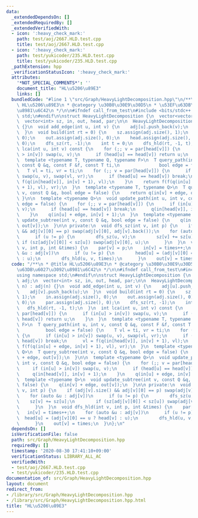 ```yaml
---
data:
  _extendedDependsOn: []
  _extendedRequiredBy: []
  _extendedVerifiedWith:
  - icon: ':heavy_check_mark:'
    path: test/aoj/2667.HLD.test.cpp
    title: test/aoj/2667.HLD.test.cpp
  - icon: ':heavy_check_mark:'
    path: test/yukicoder/235.HLD.test.cpp
    title: test/yukicoder/235.HLD.test.cpp
  _pathExtension: hpp
  _verificationStatusIcon: ':heavy_check_mark:'
  attributes:
    '*NOT_SPECIAL_COMMENTS*': ''
    document_title: "HL\u5206\u89E3"
    links: []
  bundledCode: "#line 1 \"src/Graph/HeavyLightDecomposition.hpp\"\n/**\n * @title\
    \ HL\u5206\u89E3\n * @category \u30B0\u30E9\u30D5\n * \u53EF\u63DB\u6027\u3092\
    \u8981\u6C42\n */\n\n#ifndef call_from_test\n#include <bits/stdc++.h>\nusing namespace\
    \ std;\n#endif\n\nstruct HeavyLightDecomposition {\n  vector<vector<int>> adj;\n\
    \  vector<int> sz, in, out, head, par;\n\n  HeavyLightDecomposition(int n) : adj(n)\
    \ {}\n  void add_edge(int u, int v) {\n    adj[u].push_back(v);\n    adj[v].push_back(u);\n\
    \  }\n  void build(int rt = 0) {\n    sz.assign(adj.size(), 1);\n    in.assign(adj.size(),\
    \ 0);\n    out.assign(adj.size(), 0);\n    head.assign(adj.size(), 0);\n    par.assign(adj.size(),\
    \ 0);\n    dfs_sz(rt, -1);\n    int t = 0;\n    dfs_hld(rt, -1, t);\n  }\n  int\
    \ lca(int u, int v) const {\n    for (;; v = par[head[v]]) {\n      if (in[u]\
    \ > in[v]) swap(u, v);\n      if (head[u] == head[v]) return u;\n    }\n  }\n\
    \  template <typename T, typename Q, typename F>\n  T query_path(int u, int v,\
    \ const Q &q, const F &f, const T ti,\n               bool edge = false) {\n \
    \   T vl = ti, vr = ti;\n    for (;; v = par[head[v]]) {\n      if (in[u] > in[v])\
    \ swap(u, v), swap(vl, vr);\n      if (head[u] == head[v]) break;\n      vl =\
    \ f(q(in[head[v]], in[v] + 1), vl);\n    }\n    return f(f(q(in[u] + edge, in[v]\
    \ + 1), vl), vr);\n  }\n  template <typename T, typename Q>\n  T query_subtree(int\
    \ v, const Q &q, bool edge = false) {\n    return q(in[v] + edge, out[v]);\n \
    \ }\n\n  template <typename Q>\n  void update_path(int u, int v, const Q &q, bool\
    \ edge = false) {\n    for (;; v = par[head[v]]) {\n      if (in[u] > in[v]) swap(u,\
    \ v);\n      if (head[u] == head[v]) break;\n      q(in[head[v]], in[v] + 1);\n\
    \    }\n    q(in[u] + edge, in[v] + 1);\n  }\n  template <typename Q>\n  void\
    \ update_subtree(int v, const Q &q, bool edge = false) {\n    q(in[v] + edge,\
    \ out[v]);\n  }\n\n private:\n  void dfs_sz(int v, int p) {\n    if (adj[v].size()\
    \ && adj[v][0] == p) swap(adj[v][0], adj[v].back());\n    for (auto &u : adj[v])\n\
    \      if (u != p) {\n        dfs_sz(u, v);\n        sz[v] += sz[u];\n       \
    \ if (sz[adj[v][0]] < sz[u]) swap(adj[v][0], u);\n      }\n  }\n  void dfs_hld(int\
    \ v, int p, int &times) {\n    par[v] = p;\n    in[v] = times++;\n    for (auto\
    \ &u : adj[v])\n      if (u != p) {\n        head[u] = (adj[v][0] == u ? head[v]\
    \ : u);\n        dfs_hld(u, v, times);\n      }\n    out[v] = times;\n  }\n};\n"
  code: "/**\n * @title HL\u5206\u89E3\n * @category \u30B0\u30E9\u30D5\n * \u53EF\
    \u63DB\u6027\u3092\u8981\u6C42\n */\n\n#ifndef call_from_test\n#include <bits/stdc++.h>\n\
    using namespace std;\n#endif\n\nstruct HeavyLightDecomposition {\n  vector<vector<int>>\
    \ adj;\n  vector<int> sz, in, out, head, par;\n\n  HeavyLightDecomposition(int\
    \ n) : adj(n) {}\n  void add_edge(int u, int v) {\n    adj[u].push_back(v);\n\
    \    adj[v].push_back(u);\n  }\n  void build(int rt = 0) {\n    sz.assign(adj.size(),\
    \ 1);\n    in.assign(adj.size(), 0);\n    out.assign(adj.size(), 0);\n    head.assign(adj.size(),\
    \ 0);\n    par.assign(adj.size(), 0);\n    dfs_sz(rt, -1);\n    int t = 0;\n \
    \   dfs_hld(rt, -1, t);\n  }\n  int lca(int u, int v) const {\n    for (;; v =\
    \ par[head[v]]) {\n      if (in[u] > in[v]) swap(u, v);\n      if (head[u] ==\
    \ head[v]) return u;\n    }\n  }\n  template <typename T, typename Q, typename\
    \ F>\n  T query_path(int u, int v, const Q &q, const F &f, const T ti,\n     \
    \          bool edge = false) {\n    T vl = ti, vr = ti;\n    for (;; v = par[head[v]])\
    \ {\n      if (in[u] > in[v]) swap(u, v), swap(vl, vr);\n      if (head[u] ==\
    \ head[v]) break;\n      vl = f(q(in[head[v]], in[v] + 1), vl);\n    }\n    return\
    \ f(f(q(in[u] + edge, in[v] + 1), vl), vr);\n  }\n  template <typename T, typename\
    \ Q>\n  T query_subtree(int v, const Q &q, bool edge = false) {\n    return q(in[v]\
    \ + edge, out[v]);\n  }\n\n  template <typename Q>\n  void update_path(int u,\
    \ int v, const Q &q, bool edge = false) {\n    for (;; v = par[head[v]]) {\n \
    \     if (in[u] > in[v]) swap(u, v);\n      if (head[u] == head[v]) break;\n \
    \     q(in[head[v]], in[v] + 1);\n    }\n    q(in[u] + edge, in[v] + 1);\n  }\n\
    \  template <typename Q>\n  void update_subtree(int v, const Q &q, bool edge =\
    \ false) {\n    q(in[v] + edge, out[v]);\n  }\n\n private:\n  void dfs_sz(int\
    \ v, int p) {\n    if (adj[v].size() && adj[v][0] == p) swap(adj[v][0], adj[v].back());\n\
    \    for (auto &u : adj[v])\n      if (u != p) {\n        dfs_sz(u, v);\n    \
    \    sz[v] += sz[u];\n        if (sz[adj[v][0]] < sz[u]) swap(adj[v][0], u);\n\
    \      }\n  }\n  void dfs_hld(int v, int p, int &times) {\n    par[v] = p;\n \
    \   in[v] = times++;\n    for (auto &u : adj[v])\n      if (u != p) {\n      \
    \  head[u] = (adj[v][0] == u ? head[v] : u);\n        dfs_hld(u, v, times);\n\
    \      }\n    out[v] = times;\n  }\n};\n"
  dependsOn: []
  isVerificationFile: false
  path: src/Graph/HeavyLightDecomposition.hpp
  requiredBy: []
  timestamp: '2020-08-30 17:41:10+09:00'
  verificationStatus: LIBRARY_ALL_AC
  verifiedWith:
  - test/aoj/2667.HLD.test.cpp
  - test/yukicoder/235.HLD.test.cpp
documentation_of: src/Graph/HeavyLightDecomposition.hpp
layout: document
redirect_from:
- /library/src/Graph/HeavyLightDecomposition.hpp
- /library/src/Graph/HeavyLightDecomposition.hpp.html
title: "HL\u5206\u89E3"
---
```

